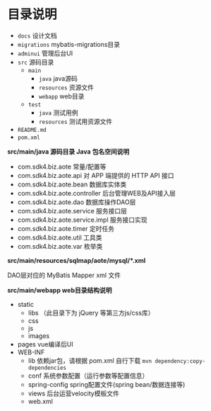 # 目录说明

- `docs` 设计文档
- `migrations` mybatis-migrations目录
- `adminui` 管理后台UI
- `src` 源码目录
    - `main`
        - `java` java源码
        - `resources` 资源文件
        - `webapp` web目录
    - `test`
        - `java` 测试用例
        - `resources` 测试用资源文件
- `README.md`
- `pom.xml`

**src/main/java 源码目录 Java 包名空间说明**

- com.sdk4.biz.aote 常量/配置等
- com.sdk4.biz.aote.api 对 APP 端提供的 HTTP API 接口
- com.sdk4.biz.aote.bean 数据库实体类
- com.sdk4.biz.aote.controller 后台管理WEB及API接入层
- com.sdk4.biz.aote.dao 数据库操作DAO层
- com.sdk4.biz.aote.service 服务接口层
- com.sdk4.biz.aote.service.impl 服务接口实现
- com.sdk4.biz.aote.timer 定时任务
- com.sdk4.biz.aote.util 工具类
- com.sdk4.biz.aote.var 枚举类

**src/main/resources/sqlmap/aote/mysql/*.xml**

DAO层对应的 MyBatis Mapper xml 文件

**src/main/webapp web目录结构说明**

- static
    - libs （此目录下为 jQuery 等第三方js/css库）
    - css
    - js
    - images
- pages vue编译后UI
- WEB-INF
    - lib 依赖jar包，请根据 pom.xml 自行下载 `mvn dependency:copy-dependencies`
    - conf 系统参数配置（运行参数等配置信息）
    - spring-config spring配置文件(spring bean/数据连接等)
    - views 后台运营velocity模板文件
    - web.xml
